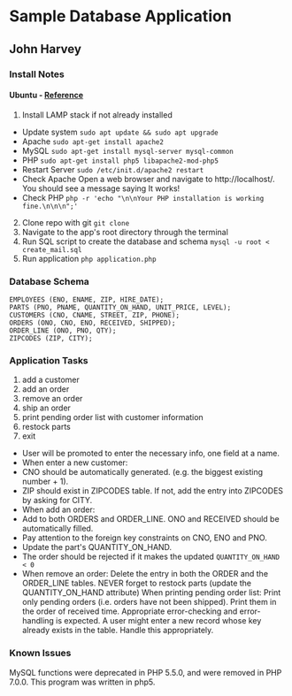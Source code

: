 Sample Database Application
===========================

## John Harvey

### Install Notes
#### Ubuntu - [Reference](https://howtoubuntu.org/how-to-install-lamp-on-ubuntu)
1. Install LAMP stack if not already installed
  * Update system `sudo apt update && sudo apt upgrade`
  * Apache `sudo apt-get install apache2`
  * MySQL  `sudo apt-get install mysql-server mysql-common`
  * PHP    `sudo apt-get install php5 libapache2-mod-php5`
  * Restart Server `sudo /etc/init.d/apache2 restart`
  * Check Apache Open a web browser and navigate to http://localhost/. You should see a message saying It works!
  * Check PHP `php -r 'echo "\n\nYour PHP installation is working fine.\n\n\n";'`
2. Clone repo with git `git clone`
3. Navigate to the app's root directory through the terminal
4. Run SQL script to create the database and schema `mysql -u root < create_mail.sql`
5. Run application `php application.php`

### Database Schema
```
EMPLOYEES (ENO, ENAME, ZIP, HIRE_DATE);
PARTS (PNO, PNAME, QUANTITY_ON_HAND, UNIT_PRICE, LEVEL);
CUSTOMERS (CNO, CNAME, STREET, ZIP, PHONE);
ORDERS (ONO, CNO, ENO, RECEIVED, SHIPPED);
ORDER_LINE (ONO, PNO, QTY);
ZIPCODES (ZIP, CITY);
```

### Application Tasks
1. add a customer
2. add an order
3. remove an order
4. ship an order
5. print pending order list with customer information
6. restock parts
7. exit

* User will be promoted to enter the necessary info, one field at a name.
* When enter a new customer:
* CNO should be automatically generated. (e.g. the biggest existing number + 1).
* ZIP should exist in ZIPCODES table. If not, add the entry into ZIPCODES by asking for CITY.
* When add an order:
* Add to both ORDERS and ORDER_LINE. ONO and RECEIVED should be automatically filled.
* Pay attention to the foreign key constraints on CNO, ENO and PNO.
* Update the part's QUANTITY_ON_HAND.
* The order should be rejected if it makes the updated `QUANTITY_ON_HAND  < 0`
* When remove an order:
   Delete the entry in both the ORDER and the ORDER_LINE tables.
   NEVER forget to restock parts (update the QUANTITY_ON_HAND attribute)
   When printing pending order list:
   Print only pending orders (i.e. orders have not been shipped).
   Print them in the order of received time.
   Appropriate error-checking and error-handling is expected.
   A user might enter a new record whose key already exists in the table. Handle this appropriately.

### Known Issues
MySQL functions were deprecated in PHP 5.5.0, and were removed in PHP 7.0.0. This program was written in php5.
 




   
